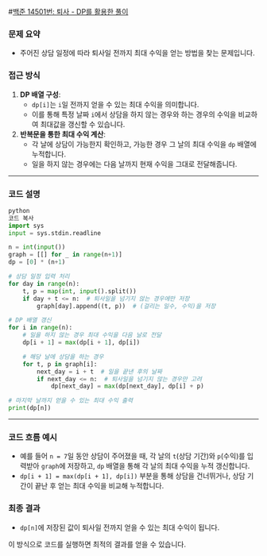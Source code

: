 #[백준 14501번: 퇴사 - DP를 활용한 풀이](https://www.acmicpc.net/problem/14501)
### 문제 요약

- 주어진 상담 일정에 따라 퇴사일 전까지 최대 수익을 얻는 방법을 찾는 문제입니다.

### 접근 방식

1. **DP 배열 구성**:
    - `dp[i]`는 `i`일 전까지 얻을 수 있는 최대 수익을 의미합니다.
    - 이를 통해 특정 날짜 `i`에서 상담을 하지 않는 경우와 하는 경우의 수익을 비교하여 최대값을 갱신할 수 있습니다.
2. **반복문을 통한 최대 수익 계산**:
    - 각 날에 상담이 가능한지 확인하고, 가능한 경우 그 날의 최대 수익을 `dp` 배열에 누적합니다.
    - 일을 하지 않는 경우에는 다음 날까지 현재 수익을 그대로 전달해줍니다.

---

### 코드 설명

```python
python
코드 복사
import sys
input = sys.stdin.readline

n = int(input())
graph = [[] for _ in range(n+1)]
dp = [0] * (n+1)

# 상담 일정 입력 처리
for day in range(n):
    t, p = map(int, input().split())
    if day + t <= n:  # 퇴사일을 넘기지 않는 경우에만 저장
        graph[day].append((t, p))  # (걸리는 일수, 수익)을 저장

# DP 배열 갱신
for i in range(n):
    # 일을 하지 않는 경우 최대 수익을 다음 날로 전달
    dp[i + 1] = max(dp[i + 1], dp[i])

    # 해당 날에 상담을 하는 경우
    for t, p in graph[i]:
        next_day = i + t  # 일을 끝낸 후의 날짜
        if next_day <= n:  # 퇴사일을 넘기지 않는 경우만 고려
            dp[next_day] = max(dp[next_day], dp[i] + p)

# 마지막 날까지 얻을 수 있는 최대 수익 출력
print(dp[n])

```

---

### 코드 흐름 예시

- 예를 들어 `n = 7`일 동안 상담이 주어졌을 때, 각 날의 `t`(상담 기간)와 `p`(수익)를 입력받아 `graph`에 저장하고, `dp` 배열을 통해 각 날의 최대 수익을 누적 갱신합니다.
- `dp[i + 1] = max(dp[i + 1], dp[i])` 부분을 통해 상담을 건너뛰거나, 상담 기간이 끝난 후 얻는 최대 수익을 비교해 누적합니다.

### 최종 결과

- `dp[n]`에 저장된 값이 퇴사일 전까지 얻을 수 있는 최대 수익이 됩니다.

이 방식으로 코드를 실행하면 최적의 결과를 얻을 수 있습니다.
